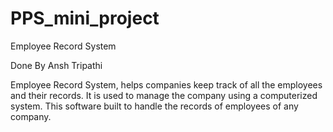 # PPS_mini_project
Employee Record System

Done By Ansh Tripathi

Employee Record System, helps companies keep track of all the employees and their records. It is used to manage the company using a computerized system. This software built to handle the records of employees of any company.
